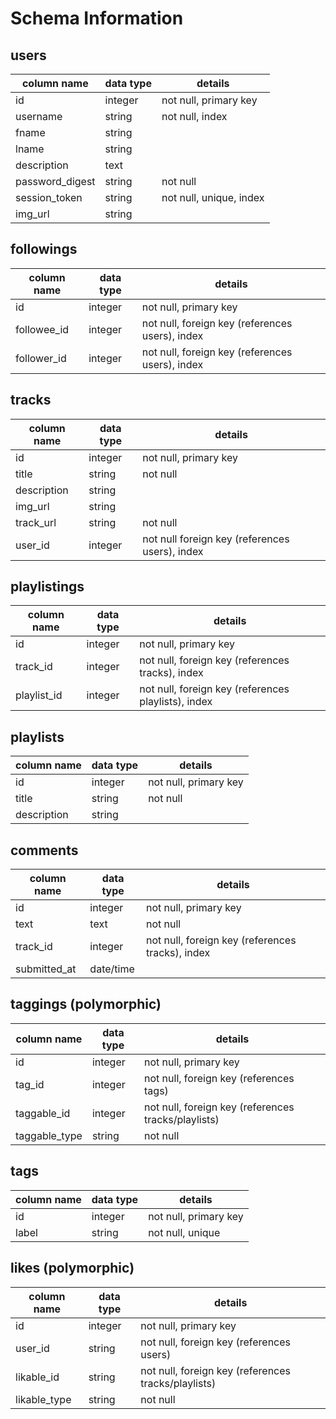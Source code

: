 # Schema Information

## users
column name        | data type | details
-------------------|-----------|-----------------------
id                 | integer   | not null, primary key
username           | string    | not null, index
fname              | string    |
lname              | string    |
description        | text      |
password_digest    | string    | not null
session_token      | string    | not null, unique, index
img_url            | string    |

## followings
column name | data type | details
------------|-----------|-----------------------
id          | integer   | not null, primary key
followee_id | integer   | not null, foreign key (references users), index
follower_id | integer   | not null, foreign key (references users), index

## tracks
column name | data type | details
------------|-----------|-----------------------
id          | integer   | not null, primary key
title       | string    | not null
description | string    |
img_url     | string    |
track_url   | string    | not null
user_id     | integer   | not null foreign key (references users), index

## playlistings
column name | data type | details
------------|-----------|-----------------------
id          | integer   | not null, primary key
track_id    | integer   | not null, foreign key (references tracks), index
playlist_id | integer   | not null, foreign key (references playlists), index

## playlists
column name | data type | details
------------|-----------|-----------------------
id          | integer   | not null, primary key
title       | string    | not null
description | string    |

## comments
column name | data type | details
------------|-----------|-----------------------
id          | integer   | not null, primary key
text        | text      | not null
track_id    | integer   | not null, foreign key (references tracks), index
submitted_at| date/time |

## taggings (polymorphic)
column name  | data type | details
-------------|-----------|-----------------------
id           | integer   | not null, primary key
tag_id       | integer   | not null, foreign key (references tags)
taggable_id  | integer   | not null, foreign key (references tracks/playlists)
taggable_type| string    | not null

## tags
column name  | data type | details
-------------|-----------|-----------------------
id           | integer   | not null, primary key
label         | string   | not null, unique

## likes (polymorphic)
column name  | data type | details
-------------|-----------|-----------------------
id           | integer   | not null, primary key
user_id      | string    | not null, foreign key (references users)
likable_id   | string    | not null, foreign key (references tracks/playlists)
likable_type | string    | not null
